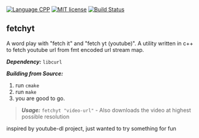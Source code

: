 [![Language CPP](https://img.shields.io/badge/Language-C%2B%2B-green.svg)](https://isocpp.org/)
[![MIT license](https://img.shields.io/badge/License-MIT-blue.svg)](https://github.com/raghu-veer/fetchyt/blob/master/LICENSE)
[![Build Status](https://travis-ci.org/raghu-veer/fetchyt.svg?branch=master)](https://travis-ci.org/raghu-veer/fetchyt)
## fetchyt
A word play with "fetch it" and "fetch yt (youtube)". 
A utility written in c++ to fetch youtube url from fmt encoded url stream map.

***Dependency:*** `libcurl`

***Building from Source:***
1. run `cmake`
2. run `make`
3. you are good to go.

> ***Usage:***
> `fetchyt "video-url"` - Also downloads the video at highest possible resolution

inspired by youtube-dl project, just wanted to try something for fun
